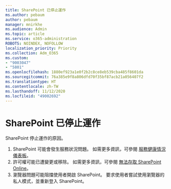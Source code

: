 ```yaml
---
title: SharePoint 已停止運作
ms.author: pebaum
author: pebaum
manager: mnirkhe
ms.audience: Admin
ms.topic: article
ms.service: o365-administration
ROBOTS: NOINDEX, NOFOLLOW
localization_priority: Priority
ms.collection: Adm_O365
ms.custom:
- "9003047"
- "5801"
ms.openlocfilehash: 1880ef923a1e0f2b2c8ce8eb539cba485f8601da
ms.sourcegitcommit: 76a385e9f8a806dfd70f35bf87acb21a056407f2
ms.translationtype: HT
ms.contentlocale: zh-TW
ms.lasthandoff: 11/12/2020
ms.locfileid: "49002692"
---
```

# <a name="sharepoint-is-no-longer-working"></a>SharePoint 已停止運作

SharePoint 停止運作的原因。

1. SharePoint 可能會發生服務狀況問題。 如需更多資訊，可參閱 [服務健康情況儀表板](https://admin.microsoft.com/AdminPortal/Home#/servicehealth)。
2. 許可權可能已遭變更或移除。 如需更多資訊，可參閱 [無法存取 SharePoint Online](https://docs.microsoft.com/sharepoint/troubleshoot/sharing-and-permissions/sharepoint-online-inaccessible)。
3. 瀏覽器問題可能阻擋使用者開啟 SharePoint。 要求使用者嘗試使用瀏覽器的私人模式，並重新登入 SharePoint。